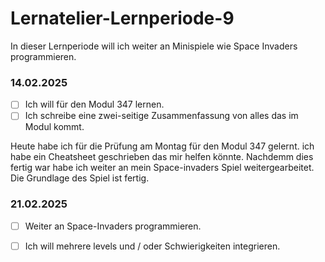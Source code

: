 # Lernatelier-Lernperiode-9

In dieser Lernperiode will ich weiter an Minispiele wie Space Invaders programmieren.

### 14.02.2025
- [ ] Ich will für den Modul 347 lernen.
- [ ] Ich schreibe eine zwei-seitige Zusammenfassung von alles das im Modul kommt.

Heute habe ich für die Prüfung am Montag für den Modul 347 gelernt. ich habe ein Cheatsheet geschrieben das mir helfen könnte. Nachdemm dies fertig war habe ich weiter an mein Space-invaders Spiel weitergearbeitet. Die Grundlage des Spiel ist fertig.

### 21.02.2025
- [ ] Weiter an Space-Invaders programmieren.
- [ ] Ich will mehrere levels und / oder Schwierigkeiten integrieren.

